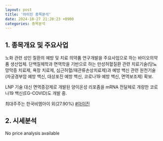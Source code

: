 ```yaml
---
layout: post
title: '아이진 종목분석'
date: 2024-10-27 21:20:23 +0900
categories: 종목분석
---
```


## 1. 종목개요 및 주요사업

노화 관련 성인 질환의 예방 및 치료 의약품 연구개발을 주요사업으로 하는 바이오의약품 생산업체. 단백질체학과 면역학을 기반으로 하는 만성허혈질환 관련 치료기술(당뇨망막증 치료제, 욕창 치료제, 심근허혈/재관류손상치료제)과 예방 백신 관련 원천기술(자궁경부암 예방 백신, 대상포진 예방 백신, 코로나19 예방 백신, 면역보조제) 확보. 

LNP 기술 대신 면역증강제로 개발된 양이온성 리포좀을 mRNA 전달체로 개량한 코로나19 백신(EG-COVID)도 개발 중.

최대주주는 한국비엠아이 외(27.90%)
[#아이진](#)

## 2. 시세분석

No price analysis available
